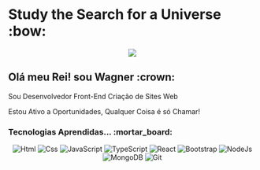 <h1>Study the Search for a Universe :bow:</h1>

<p align='center'> <img src='https://acegif.com/wp-content/gifs/starfall-gif-45.gif' /> </p>

<h2>Olá meu Rei! sou Wagner :crown:</h2>

<p>Sou Desenvolvedor Front-End Criação de Sites Web</p>
<p>Estou Ativo a Oportunidades, Qualquer Coisa é só Chamar! </p>

<h3>Tecnologias Aprendidas... :mortar_board:</h3>

<div id="top" align="center">
  
![Html]
![Css]
![JavaScript]
![TypeScript]
![React]
![Bootstrap]
![NodeJs]
![MongoDB]
![Git]

</div>

<!-- MARKDOWN LINKS & IMAGES -->
<!-- https://www.markdownguide.org/basic-syntax/#reference-style-links -->
[React]: https://img.shields.io/badge/React-20232A?style=for-the-badge&logo=react&logoColor=61DAFB
[Bootstrap]: https://img.shields.io/badge/Bootstrap-563D7C?style=for-the-badge&logo=bootstrap&logoColor=white
[Css]: https://img.shields.io/badge/CSS3-1572B6?style=for-the-badge&logo=css3&logoColor=white
[Html]: https://img.shields.io/badge/HTML5-E34F26?style=for-the-badge&logo=html5&logoColor=white
[JavaScript]: https://img.shields.io/badge/JavaScript-323330?style=for-the-badge&logo=javascript&logoColor=F7DF1E
[TypeScript]: https://img.shields.io/badge/TypeScript-007ACC?style=for-the-badge&logo=typescript&logoColor=white
[Git]: https://img.shields.io/badge/GIT-E44C30?style=for-the-badge&logo=git&logoColor=white
[MongoDB]: https://img.shields.io/badge/MongoDB-4EA94B?style=for-the-badge&logo=mongodb&logoColor=white
[NodeJs]: https://img.shields.io/badge/Node.js-339933?style=for-the-badge&logo=nodedotjs&logoColor=white
